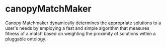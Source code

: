 canopyMatchMaker
================

Canopy Matchmaker dynamically determines the appropriate solutions to a user's needs by employing a fast and simple algorithm that measures fitness of a match based on weighting the proximity of solutions within a pluggable ontology.
